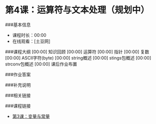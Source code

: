 第4课：运算符与文本处理（规划中）
==========================

###基本信息
- 课程时长：00:00
- 在线观看：[土豆网]

###课程大纲
	[00:00] 知识回顾
	[00:00] 运算符
	[00:00] 指针
	[00:00] 复数
	[00:00] ASCII字符(byte)
	[00:00] string概述
	[00:00] stings包概述
	[00:00] strconv包概述
	[00:00] 课后作业布置
	
###作业答案


###补充说明


###相关链接


###课程链接
- [第3课：变量与常量](../lecture3/lecture3.md)